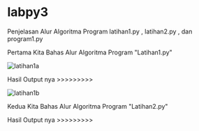 # labpy3
Penjelasan Alur Algoritma Program latihan1.py , latihan2.py , dan program1.py

Pertama Kita Bahas Alur Algoritma Program "Latihan1.py"

![latihan1a](https://user-images.githubusercontent.com/46511665/52990903-df447b00-343c-11e9-9fff-eca6d815952a.png)


Hasil Output nya >>>>>>>>>

![latihan1b](https://user-images.githubusercontent.com/46511665/52991098-c8eaef00-343d-11e9-9f21-343c87f9f5ce.png)




Kedua Kita Bahas Alur Algoritma Program "Latihan2.py"





Hasil Output nya >>>>>>>>>




